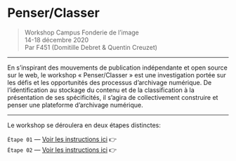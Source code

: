 # Penser/Classer

> Workshop Campus Fonderie de l’image  
> 14-18 décembre 2020  
> Par F451 (Domitille Debret & Quentin Creuzet)  

--------------

En s’inspirant des mouvements de publication indépendante et open source sur le web, le workshop « Penser/Classer » est une investigation portée sur les défis et les opportunités des processus d’archivage numérique. De l’identification au stockage du contenu et de la classification à la présentation de ses spécificités, il s’agira de collectivement construire et penser une plateforme d’archivage numérique.

--------------

Le workshop se déroulera en deux étapes distinctes:  

`Étape 01` — [Voir les instructions ici](https://github.com/domitille-f451/workshop/blob/main/%C3%89tape01.md) :point_right:  
`Étape 02` — [Voir les instructions ici](https://github.com/domitille-f451/workshop/blob/main/%C3%89tape02.md) :point_right:

